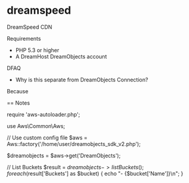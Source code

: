 dreamspeed
==========

DreamSpeed CDN

Requirements

* PHP 5.3 or higher
* A DreamHost DreamObjects account


DFAQ

* Why is this separate from DreamObjects Connection?

Because

== Notes

require 'aws-autoloader.php';

use Aws\Common\Aws;

// Use custom config file
$aws = Aws::factory('/home/user/dreamobjects_sdk_v2.php');

$dreamobjects = $aws->get('DreamObjects');

// List Buckets
$result = $dreamobjects->listBuckets();
foreach ($result['Buckets'] as $bucket) {
   echo "- {$bucket['Name']}\n";
}
